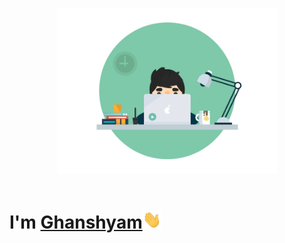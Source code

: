 <p align="center">
     <img src="https://github.com/CG1507/CG1507/blob/master/media/desk.gif" width="70%">
    <br><br>
</p>

<h1>
      I'm <a href="https://cg1507.github.io/">Ghanshyam</a><img src="https://github.com/CG1507/CG1507/blob/master/media/hello.gif" width="30px">
</h1>
